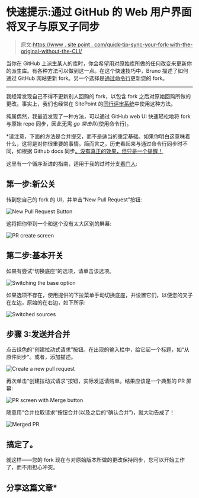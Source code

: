 # 快速提示:通过 GitHub 的 Web 用户界面将叉子与原叉子同步

> 原文:[https://www . site point . com/quick-tip-sync-your-fork-with-the-original-without-the-CLI/](https://www.sitepoint.com/quick-tip-sync-your-fork-with-the-original-without-the-cli/)

当你在 GitHub 上派生某人的库时，你会希望用对原始库所做的任何改变来更新你的派生库。有各种方法可以做到这一点。在这个快速技巧中，Bruno 描述了如何通过 GitHub 网站更新 fork。另一个选择是[通过命令行](https://www.sitepoint.com/quick-tip-synch-a-github-fork-via-the-command-line/)更新您的 fork。

* * *

我经常发现自己不得不更新别人回购的 fork，以包含 fork 之后对原始回购所做的更改。事实上，我们也经常在 SitePoint 的[同行评审系统](https://www.sitepoint.com/introduction-to-sitepoints-peer-review/)中使用这种方法。

纯属偶然，我最近发现了一种方法，可以通过 GitHub web UI 快速轻松地将 fork 与原始 repo 同步，因此无需 *go 突击队*(使用命令行)。

 *请注意，下面的方法是合并提交，而不是适当的重定基础。如果你明白这意味着什么，这将是对你很重要的事情。简而言之，历史看起来与通过命令行同步时不同，如根据 Github docs 同步[。没有真正的效果，但只是一个提醒！](https://help.github.com/articles/syncing-a-fork/)

这里有一个循序渐进的指南，适用于我的过时分支[看门人](https://github.com/psecio/gatekeeper):

## 第一步:新公关

转到您自己的 fork 的 UI，并单击“New Pull Request”按钮:

![New Pull Request Button](../Images/c0405f79985716f4a4173a1e2a7b9fb7.png)

这将把你带到一个和这个没有太大区别的屏幕:

![PR create screen](../Images/b5ef9ac53b26efb6fa4ff509f0e5e185.png)

## 第二步:基本开关

如果有尝试“切换底座”的选项，请单击该选项。

![Switching the base option](../Images/f60666ad9fe86d823c77309640bdd8ec.png)

如果选项不存在，使用提供的下拉菜单手动切换底座，并设置它们，以便您的叉子在左边，原始的在右边，如下所示:

![Switched sources](../Images/bf9aaa4c0bd868bce6a306afceae68c1.png)

## 步骤 3:发送并合并

点击绿色的“创建拉动式请求”按钮。在出现的输入栏中，给它起一个标题，如“从原件同步”。或者，添加描述。

![Create a new pull request](../Images/ea9529359fc5e62c7cdf6db9952ee78f.png)

再次单击“创建拉动式请求”按钮，实际发送请购单。结果应该是一个典型的 PR 屏幕:

![PR screen with Merge button](../Images/8cb7fc7fae1de8e1fba11387f877884e.png)

随意用“合并拉取请求”按钮合并(以及之后的“确认合并”)，就大功告成了！

![Merged PR](../Images/250800c7de9a78785aab8063401bb73a.png)

## 搞定了。

就这样——您的 fork 现在与对原始版本所做的更改保持同步，您可以开始工作了，而不用担心冲突。

## 分享这篇文章*